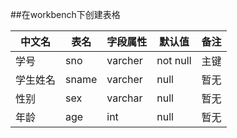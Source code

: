 ##在workbench下创建表格




中文名|表名|字段属性|默认值|备注
-----|----|-------|----|----
学号|sno|varcher|not null|主键
学生姓名|sname|varcher|null|暂无
性别|sex|varchar|null|暂无
年龄|age|int|null|暂无
